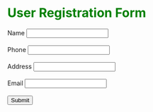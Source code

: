 <!DOCTYPE html>
<html>
<head>
<title>Navya Registration Form</title>
</head>
 <body>
<h1 style="color: green">User Registration Form</h1>
<form onsubmit="showAlert(); return false;">
<label for="name">Name</label>
<input type="text" id="name" name="name"><br><br>
<label for="phone">Phone</label>
<input type="tel" id="phone" name="phone"><br><br>
<label for="address">Address</label>
<input type="text" id="address" name="address"><br><br>
<label for="email">Email</label>
<input type="email" id="email" name="email"><br><br>
<button type="submit">Submit</button>
</form>
<script>
        function showAlert() {
            alert("Form submitted successfully!");
        }
</script>
</body>
</html>
